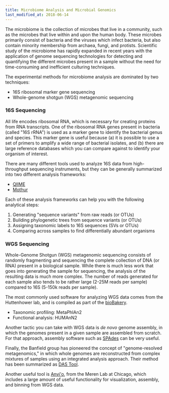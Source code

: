 ```yaml
---
title: Microbiome Analysis and Microbial Genomics
last_modified_at: 2018-06-14
---
```


The microbiome is the collection of microbes that live in a community, such as the
microbes that live within and upon the human body. These microbes primarily consist
of bacteria and the viruses which infect bacteria, but also contain minority membership
from archaea, fungi, and protists. Scientific study of the microbiome has rapidly
expanded in recent years with the application of genome sequencing technologies for
detecting and quantifying the different microbes present in a sample without the need
for time-consuming and inefficient culturing techniques.

The experimental methods for microbiome analysis are dominated by two techniques:

  * 16S ribosomal marker gene sequencing
  * Whole-genome shotgun (WGS) metagenomic sequencing

### 16S Sequencing

All life encodes ribosomal RNA, which is necessary for creating proteins from RNA
transcripts. One of the ribosomal RNA genes present in bacteria (called "16S rRNA")
is used as a marker gene to identify the bacterial genus and species. This marker gene
is useful because (a) it is possible to use a set of primers to amplify a wide range
of bacterial isolates, and (b) there are large reference databases which you can
compare against to identify your organism of interest. 

There are many different tools used to analyze 16S data from high-throughput sequencing
instruments, but they can be generally summarized into two different analysis frameworks:

  * [QIIME](http://qiime.org/)
  * [Mothur](https://www.mothur.org/)

Each of these analysis frameworks can help you with the following analytical steps:

1. Generating "sequence variants" from raw reads (or OTUs)
2. Building phylogenetic trees from sequence variants (or OTUs)
3. Assigning taxonomic labels to 16S sequences (SVs or OTUs)
4. Comparing across samples to find differentially abundant organisms

### WGS Sequencing

Whole-Genome Shotgun (WGS) metagenomic sequencing consists of randomly fragmenting and
sequencing the complete collection of DNA (or RNA) present in a biological sample. While
there is much less work that goes into generating the sample for sequencing, the analysis
of the resulting data is much more complex. The number of reads generated for each sample
also tends to be rather large (2-25M reads per sample) compared to 16S (5-150k reads per
sample). 

The most commonly used software for analyzing WGS data comes from the Huttenhower lab,
and is compiled as part of the [bioBakery](https://bitbucket.org/biobakery/biobakery/wiki/Home).

  * Taxonomic profiling: MetaPhlAn2
  * Functional analysis: HUMAnN2

Another tactic you can take with WGS data is _de novo_ genome assembly, in which the
genomes present in a given sample are assembled from scratch. For that approach, assembly
software such as [SPAdes](http://cab.spbu.ru/software/spades/) can be very useful.

Finally, the Banfield group has pioneered the concept of "genome-resolved metagenomics,"
in which whole genomes are reconstructed from complex mixtures of samples using an
integrated analysis approach. Their method has been summarized as [DAS Tool](https://www.nature.com/articles/s41564-018-0171-1).

Another useful tool is [Anvi'o](http://merenlab.org/software/anvio/), from the Meren Lab
at Chicago, which includes a large amount of useful functionality for visualization,
assembly, and binning from WGS data. 
